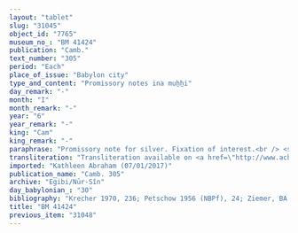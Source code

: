 ```yaml
---
layout: "tablet"
slug: "31045"
object_id: "7765"
museum_no_: "BM 41424"
publication: "Camb."
text_number: "305"
period: "Each"
place_of_issue: "Babylon city"
type_and_content: "Promissory notes ina muẖẖi"
day_remark: "-"
month: "I"
month_remark: "-"
year: "6"
year_remark: "-"
king: "Cam"
king_remark: "-"
paraphrase: "Promissory note for silver. Fixation of interest.<br /> <strong>B</strong> owes &frac12; minas and 2 shekels of silver and 10 kor of sesame to <strong>A</strong>. He should deliver the sesame in Ta&scaron;rīt (VII) and pay each month 20% interest on the silver. Witnesses.<br /> &nbsp;<br /> &nbsp;<strong>A </strong>= Itti-Marduk-balāṭu/Nab&ucirc;-ahhē-iddin//Egibi; <strong>B </strong>= Mīn&ucirc;-Bēl-dānu/Bēl-tabni-uṣur//Egibi"
transliteration: "Transliteration available on <a href=\"http://www.achemenet.com/fr/item/?/sources-textuelles/textes-par-regions/babylonie/babylone/1680606\" target=\"_blank\">Achemenet</a>"
imported: "Kathleen Abraham (07/01/2017)"
publication_name: "Camb. 305"
archive: "Egibi/Nūr-Sîn"
day_babylonian_: "30"
bibliography: "Krecher 1970, 236; Petschow 1956 (NBPf), 24; Ziemer, BA 3 (1898), 455"
title: "BM 41424"
previous_item: "31048"
---
```

